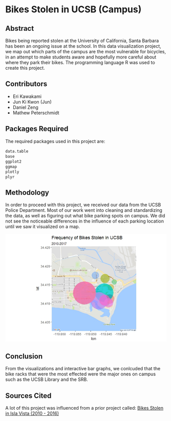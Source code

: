 # Bikes Stolen in UCSB (Campus)

## Abstract
Bikes being reported stolen at the University of California, Santa Barbara has been an ongoing issue at the school. In this data visualization project, we map out which parts of the campus are the most vulnerable for bicycles, in an attempt to make students aware and hopefully more careful about where they park their bikes.  The programming language R was used to create this project. 

## Contributors
+ Eri Kawakami
+ Jun Ki Kwon (Jun)
+ Daniel Zeng
+ Mathew Peterschmidt

## Packages Required 
The required packages used in this project are: 
```
data.table
base
ggplot2
ggmap
plotly
plyr
```

## Methodology
In order to proceed with this project, we received our data from the UCSB Police Department. Most of our work went into cleaning and standardizing the data, as well as figuring out what bike parking spots on campus. 
We did not see the noticeable differences in the influence of each parking location until we saw it visualized on a map. 

![](stolen_map.jpeg)

## Conclusion
From the visualizations and interactive bar graphs, we conlcuded that the bike racks that were the most effected were the major ones on campus such as the UCSB Library and the SRB. 

## Sources Cited
A lot of this project was influenced from a prior project called: [Bikes Stolen in Isla Vista (2010 - 2016)](https://www.inertia7.com/projects/?q=isla+vista)
